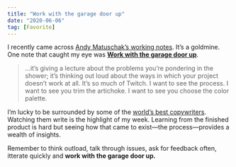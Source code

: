 ```yaml
---
title: "Work with the garage door up"
date: "2020-06-06"
tag: [Favorite]
---
```


I recently came across [Andy Matuschak’s working notes](https://notes.andymatuschak.org/About_these_notes). It’s a goldmine. One note that caught my eye was [**Work with the garage door up**](https://notes.andymatuschak.org/z21cgR9K3UcQ5a7yPsj2RUim3oM2TzdBByZu).

> …it’s giving a lecture about the problems you’re pondering in the shower; it’s thinking out loud about the ways in which your project doesn’t work at all. It’s so much of Twitch. I want to see the process. I want to see you trim the artichoke. I want to see you choose the color palette.

I’m lucky to be surrounded by some of the [world’s best copywriters](https://conversion-rate-experts.com/). Watching them write is the highlight of my week. Learning from the finished product is hard but seeing how that came to exist—the process—provides a wealth of insights.

Remember to think outload, talk through issues, ask for feedback often, itterate quickly and **work with the garage door up.**